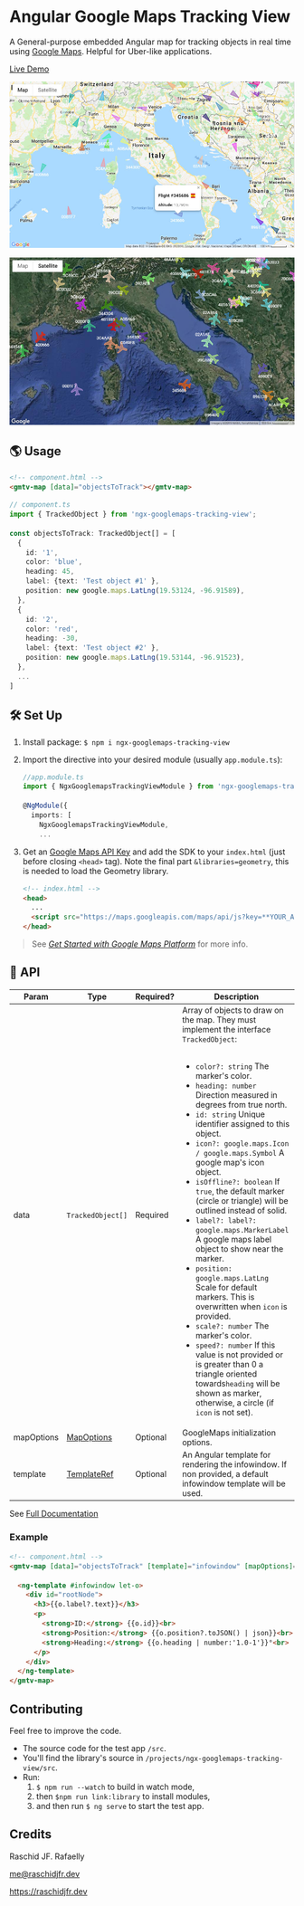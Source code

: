 # Angular Google Maps Tracking View

A General-purpose embedded Angular map for tracking objects in real time using [Google Maps](https://developers.google.com/maps/documentation/javascript/tutorial). Helpful for Uber-like applications.

[Live Demo](https://raschidjfr.github.io/ngx-googlemaps-tracking-view)

![Demo 1](https://raw.githubusercontent.com/RaschidJFR/ngx-googlemaps-tracking-view/master/img/demo1.jpg)

![Demo 2](https://raw.githubusercontent.com/RaschidJFR/ngx-googlemaps-tracking-view/master/img/demo2.jpg)

## 🌎 Usage

```html
<!-- component.html -->
<gmtv-map [data]="objectsToTrack"></gmtv-map>
```

```ts
// component.ts
import { TrackedObject } from 'ngx-googlemaps-tracking-view';

const objectsToTrack: TrackedObject[] = [
  {
    id: '1',
    color: 'blue',
    heading: 45,
    label: {text: 'Test object #1' },
    position: new google.maps.LatLng(19.53124, -96.91589),
  },
  {
    id: '2',
    color: 'red',
    heading: -30,
    label: {text: 'Test object #2' },
    position: new google.maps.LatLng(19.53144, -96.91523),
  },
  ...
]

```

## 🛠 Set Up

1. Install package: `$ npm i ngx-googlemaps-tracking-view`
2. Import the directive into your desired module (usually `app.module.ts`):

    ```ts
    //app.module.ts
    import { NgxGooglemapsTrackingViewModule } from 'ngx-googlemaps-tracking-view';

    @NgModule({
      imports: [
        NgxGooglemapsTrackingViewModule,
        ...
    ```

3. Get an [Google Maps API Key](https://developers.google.com/maps/documentation/javascript/get-api-key) and add the SDK to your `index.html` (just before closing `<head>` tag). Note the final part `&libraries=geometry`, this is needed to load the Geometry library.

    ```html
    <!-- index.html -->
    <head>
      ...
      <script src="https://maps.googleapis.com/maps/api/js?key=**YOUR_API_KEY**&libraries=geometry"></script>
    </head>
    ```

>See *[
Get Started with Google Maps Platform](https://developers.google.com/maps/gmp-get-started)* for more info.

## 🧩 API

| Param      | Type                                                                                               | Required? | Description                                                                                                                                                                                                                                                                                                                                                                                                                                                                                                                                                                                                                                                                                                                                                                                                                                                                                                                                                    |
| ---------- | -------------------------------------------------------------------------------------------------- | --------- | -------------------------------------------------------------------------------------------------------------------------------------------------------------------------------------------------------------------------------------------------------------------------------------------------------------------------------------------------------------------------------------------------------------------------------------------------------------------------------------------------------------------------------------------------------------------------------------------------------------------------------------------------------------------------------------------------------------------------------------------------------------------------------------------------------------------------------------------------------------------------------------------------------------------------------------------------------------- |
| data       | `TrackedObject[]`                                                                                  | Required  | Array of objects to draw on the map. They must implement the interface `TrackedObject`: <br><br><ul><li>`color?: string` The marker's color.</li><li>`heading: number` Direction measured in degrees from true north.</li><li>`id: string` Unique identifier assigned to this object.</li><li>`icon?: google.maps.Icon / google.maps.Symbol` A google map's icon object.</li><li>`isOffline?: boolean` If `true`, the default marker (circle or triangle) will be outlined instead of solid.</li><li>`label?: label?: google.maps.MarkerLabel` A google maps label object to show near the marker.</li><li>`position: google.maps.LatLng` Scale for default markers. This is overwritten when `icon` is provided.</li><li>`scale?: number` The marker's color.</li><li>`speed?: number` If this value is not provided or is greater than 0 a triangle oriented towards`heading` will be shown as marker, otherwise, a circle (if `icon` is not set).</li></ul> |
| mapOptions | [MapOptions](https://developers.google.com/maps/documentation/javascript/reference/map#MapOptions) | Optional  | GoogleMaps initialization options.                                                                                                                                                                                                                                                                                                                                                                                                                                                                                                                                                                                                                                                                                                                                                                                                                                                                                                                             |
| template   | [TemplateRef](https://angular.io/api/core/TemplateRef)                                             | Optional  | An Angular template for rendering the infowindow. If non provided, a default infowindow template will be used.                                                                                                                                                                                                                                                                                                                                                                                                                                                                                                                                                                                                                                                                                                                                                                                                                                                 |

See [Full Documentation](https://raschidjfr.github.io/ngx-googlemaps-tracking-view/reference)

### Example

```html
<!-- component.html -->
<gmtv-map [data]="objectsToTrack" [template]="infowindow" [mapOptions]="mapOptions">

  <ng-template #infowindow let-o>
    <div id="rootNode">
      <h3>{{o.label?.text}}</h3>
      <p>
        <strong>ID:</strong> {{o.id}}<br>
        <strong>Position:</strong> {{o.position?.toJSON() | json}}<br>
        <strong>Heading:</strong> {{o.heading | number:'1.0-1'}}°<br>
      </p>
    </div>
  </ng-template>
</gmtv-map>
```

## Contributing
Feel free to improve the code.

* The source code for the test app `/src`.
* You'll find the library's source in `/projects/ngx-googlemaps-tracking-view/src`.
* Run:
    1. `$ npm run --watch` to build in watch mode,
    2. then `$npm run link:library` to install modules,
    3. and then run `$ ng serve` to start the test app.

## Credits
Raschid JF. Rafaelly

<me@raschidjfr.dev>

https://raschidjfr.dev
